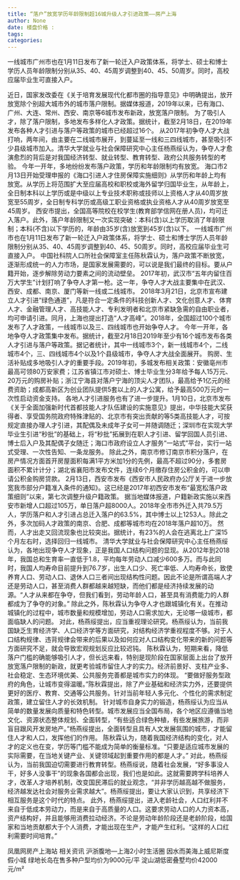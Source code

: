 ```yaml
---
title: “落户”放宽学历年龄限制超16城升级人才引进政策——房产上海
author: None
date: 楼盘价格 : 
tags: 
categories: 
---
```

一线城市广州市也在1月11日发布了新一轮迁入户政策体系，将学士、硕士和博士学历人员年龄限制分别从35、40、45周岁调整到40、45、50周岁。同时，高校应届毕业生可直接入户。
<!-- more -->
近日，国家发改委在《关于培育发展现代化都市圈的指导意见》中明确提出，放开放宽除个别超大城市外的城市落户限制。据媒体报道，2019年以来，已有海口、广州、大连、常州、西安、南京等6城市发布新政，放宽落户限制。
为了吸引人才，除了落户限制，多地发布多样化人才政策。据统计，截至2月18日，在2019年发布各种人才引进与落户等政策的城市已经超过16个。
从2017年初争夺人才大战打响，两年间，由主要在二线城市展开，到蔓延至一线和三四线城市，甚至吸引不少县级城市加入。清华大学就业与社会保障研究中心主任杨燕绥认为，争夺人才愈演愈烈的背后是对我国经济转型、就业转型、教育转型、政府公共服务转型的考验。
今年一开年，多地纷纷发布落户政策，学历和年龄限制均有放宽。
海口市2月13日开始受理申报的《海口引进人才住房保障实施细则》从学历和年龄上均有放宽。从学历上将范围扩大至应届高校和职校或海外留学归国毕业生，从年龄上，全日制本科以上学历或是中级以上专业技术职称或技师以上资格人才从40周岁放宽至55周岁，全日制专科学历或高级工职业资格或执业资格人才从40周岁放宽至45周岁。
西安市提出，全国高等院校在校学生(教育部学信网在册人员)，均可迁入落户。此外，落户年龄限制又一次实现突破：本科(含)以上学历取消了年龄限制；本科(不含)以下学历的，年龄由35岁(含)放宽到45岁(含)以下。
一线城市广州市也在1月11日发布了新一轮迁入户政策体系，将学士、硕士和博士学历人员年龄限制分别从35、40、45周岁调整到40、45、50周岁。同时，高校应届毕业生可直接入户。
中国社科院人口所社会保障室主任陈秋霖认为，落户政策不断放宽，逐渐形成统一的人力市场，是国家发展需要的，可以说是我们最终的目标。要从户籍开始，逐步解除劳动力要素之间的流动壁垒。
2017年初，武汉市“五年内留住百万大学生”计划打响了争夺人才第一枪。这一年，争夺人才大战主要集中在武汉、西安、成都、南京、厦门等新一线或二线城市。
2018年3月21日，北京市宣布建立人才引进“绿色通道”，凡是符合一定条件的科技创新人才、文化创意人才、体育人才、金融管理人才、高技能人才、专利发明者和北京市紧缺急需的自由职业者，均可申请引进。同月，上海也提出打造“人才高峰”。2018年，全国超过100个城市发布了人才政策，一线城市以及三、四线城市也开始争夺人才。
今年一开年，各地争夺人才政策集中发布。据统计，截至2月18日2019年至少有16个城市发布各类人才引进与落户等政策。据记者统计，其中一线城市3个，新一线城市4个，二线城市4个，三、四线城市4个以及1个县级城市，争夺人才大战全面展开。
购房、生活补贴成多地吸引人才的重要手段。2019年初，多城发布相关政策：安徽亳州市最高可领80万安家费；江苏省镇江市对硕士、博士毕业生分3年给予每人15万元、20万元的购房补贴；浙江宁海县对落户宁海的顶尖人才团队，最高给予1亿元的经费资助；成都高新区为创业团队提供5套以上的人才公寓，给予最高500万元的一次性启动资金支持。
各地人才引进服务也有了进一步提升。1月10日，北京市发布《关于全面加强新时代首都技能人才队伍建设的实施意见》提出，中华技能大奖获得者、享受国务院政府特殊津贴的、北京市有突出贡献的等5类高技能人才，可按规定直接办理人才引进，其配偶及未成年子女可一并随调随迁；深圳市在实现大学毕业生引进“秒批”的基础上，将“秒批”拓展到在职人才引进、留学回国人员引进、博士后入户及其配偶子女随迁；海口市政府设立人才服务“一站式”平台，实行一站式受理、一次性告知、一条龙服务。
除此之外，南京市修订南京市积分落户，在房产情况方面首开房屋面积每满1平方米加1分的先例，最高不超过90分，多套房面积不累计计分；湖北省襄阳市发布文件，连续6个月缴存住房公积金的，可以申请公积金购房贷款。
2月13日，西安市发布《西安市人民政府办公厅关于进一步放宽我市部分户籍准入条件的通知》。这已经是2017年初西安市发布“最宽松落户政策细则”以来，第七次调整升级户籍政策。
据当地媒体报道，户籍新政实施以来西安市新增人口超过105万，单日落户超8000人。2018年全市市外迁入共79.5万人，学历落户和人才引进占总迁入落户的63.5%，其中博士以上1253人。除此之外，多次加码人才政策的南京、合肥、成都等城市均在2018年落户超10万。
然而，人才出走又回流现象也比较突出。据统计，有23%的人会在逃离北上广深15个月左右时，选择回归一线城市。
清华大学就业与社会保障研究中心主任杨燕绥认为，各地出现争夺人才现象，正是我国人口结构问题的显现。从2012年到2018年，我国总和生育率一直低于1.8，平均每年劳动人口减少600多万。而与此同时，我国人均寿命目前提升到76.7岁，出生人口少、死亡率低、人均寿命长，致使养育人口、劳动人口、退休人口三者间出现结构性问题。因此不论是所谓高端人才还是劳动人口，甚至消费人群都越来越短缺，而他们都是经济持续发展的动源。“人才从来都在争夺，但我们看到，劳动年龄人口，甚至具有消费能力的人群都成为了争夺的对象。”
除此之外，陈秋霖认为争夺人才也跟城镇化有关。在推动城镇化的过程中，城市数量和规模增加，劳动人口需求加大，无论哪一级城市，都面临缺人的问题。
对此，杨燕绥提出，应当重视理论研究。杨燕绥认为，当前我国缺乏生育经济学、人口经济学等方面研究，对结构经济学重视程度不够。对于人口结构规律、违背规律会带来的后果以及如何应对人口结构变化带来的新的问题等方面研究不足，就会导致宏观规划反应比较迟钝。
陈秋霖认为，短期来看，降低落户门槛的确能够吸引人才，但长远来看，特别是现阶段在国家层面上出台了放开放宽落户限制的新政，就更考验城市留住人才的实力。经济前景好、支柱产业多、社会稳定、生态环境优美、公共服务完善都是城市实力的体现。
“要做好服务型政府的角色，让城市变得温暖。”陈秋霖提出，除了产业基础和经济实力外，还要提供更好的医疗、教育、交通等公共服务。针对当前年轻人多元化、个性化的需求制定政策，建立留住人才的长效机制。
针对城市自身实力的锻造，杨燕绥认为应当从简单的数量发展向质量和特色转型。城市发展应当全国布局，各个地区应遵循当地文化、资源状态整体规划、全面转型，“有些适合绿色种植，有些发展旅游，而非盲目跟风开发房地产。”杨燕绥提出，全面转型且具有人文发展氛围的城市，才能留住人才和人口，发挥他们的作用。
陈秋霖认为，随着我国经济结构的变化，对人才的定义也在变，学历等门槛不能成为简单的衡量标准。“只要是适应城市发展的实际需要，在当地关键产业、关键领域起到重要作用的都是人才。”
对此，杨燕绥认为，当前我国迫切需要进行教育转型。杨燕绥说，随着社会发展，“好多事没人干，好多人没事干”的现象各国都会出现，我们也是如此。这就需要跨学科培养人才，改革人才培养机制，改变国民滞后的就业观念，“并非学历越高越不做服务，经济越发达社会对服务业需求越大”。杨燕绥提出，要让大家认识到，共享经济下相互服务是这个时代的特点。
此外，杨燕绥提出，进入老龄社会，人口红利并不来自于低成本劳动力，而是来自于高质量的人口。这要求劳动人口的人力资本高，资产结构好，并且能够用消费拉动经济。不论是劳动年龄阶段还是老龄阶段，给国家和当地贡献都大于个人消费，才能出现在生产，才能产生红利。“这样的人口红利需要时间培育。”
                        
                        
                        
                        
                                        
                    
                    
                
                    
                    
                    
                
                    
                
凤凰网房产上海站
相关资讯
沪浙腹地—上海2小时生活圈
因水而美海上威尼斯度假小城
绿地长岛在售多种户型均价为9000元/平
淀山湖低密叠墅均价42000元/m²
	                        
	                    
	                        
	                    
